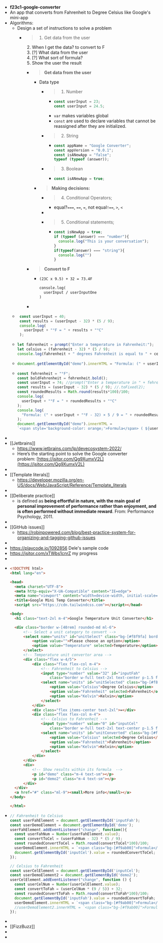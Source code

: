 - **f23c1-google-converter**
- An app that converts from Fahrenheit to Degree Celsius like Google's mini-app
- Algorithms:
	- Design a set of instructions to solve a problem
		- >1. Get data from the user
		  2. When I get the data? to convert to F
		  3. [?] What data from the user
		  4. [?] What sort of formula?
		  5. Show the user the result
			- > **Get data from the user**
				- Data type
					- >1. Number
						- ```js
						  const userInput = 23;
						  const userInput = 24.5;
						  ```
						- `var` makes variables global
						- `const` are used to declare variables that cannot be reassigned after they are initialized.
					- >2. String
						- ```js
						  const appName = "Google Converter";
						  const appVersion = "0.0.1";
						  const isANewApp = "false";
						  typeof (typeof (answer));
						  ```
					- >3. Boolean
						- ```js
						  const isANewApp = true;
						  ```
				- >**Making decisions:**
					- >4. Conditional Operators;
						- equal?`===`, `==`, `=`, not equal`!==`, `>`, `<`
					-
					- >5. Conditional statements;
						- ```js
						  const isNewApp = true;
						  if (typeof (answer) === "number"){
						  	console.log("This is your conversation");
						  }
						  if(typeof(answer) === "string"){
						  	console.log("")
						  }
						  ```
			- >**Convert to F**
				- ```txt
				  (23C x 9.5) + 32 = 73.4F
				  
				  console.log(
				  	userInput / userInputOne
				  )
				  ```
			-
	- ```js
	   const userInput = 40;
	   const results = (userInput - 32) * (5 / 9);
	   console.log(
	     userInput + "°F = " + results + "°C"
	   );
	  ```
	- ```js
	  let fahrenheit = prompt("Enter a temperature in Fahrenheit:");
	  let celsius = (fahrenheit - 32) * (5 / 9);
	  console.log(fahrenheit + " degrees Fahrenheit is equal to " + celsius + " degrees Celsius.");
	  ```
	- ```js
	  document.getElementById("demo").innerHTML = "Formula: (" + userInput + boldText + " - 32) × 5 / 9 = " + results + "<b>°C</b>";
	  ```
	- ```js
	  const fehrenheit = "°F";
	  const boldFehrenheit = fehrenheit.bold();
	  const userInput = 74; //prompt("Enter a temperature in " + fehrenheit);
	  const results = (userInput - 32) * (5 / 9); //.toFixed(2);
	  const roundedResults = Math.round(results*100)/100;
	  console.log(
	    userInput + "°F = " + roundedResults + "°C"
	  );
	  console.log(
	    "Formula: (" + userInput + "°F - 32) × 5 / 9 = " + roundedResults + "°C"
	  );
	  document.getElementById("demo").innerHTML = 
	  `<span style='background-color: orange;'>Formula</span> ( ${userInput}${boldFehrenheit} - 32) × 5 / 9 = ${roundedResults}<b>°C</b>`;
	  ```
-
- [[Jetbrains]]
	- https://www.jetbrains.com/lp/devecosystem-2022/
	- Here’s the starting point to solve the Google converter problem: [https://jsitor.com/Qg9XumxV2L](https://jsitor.com/Qg9XumxV2L)
-
- [[Template literals]]
	- https://developer.mozilla.org/en-US/docs/Web/JavaScript/Reference/Template_literals
-
- [[Deliberate practice]]
	- is defined as **being effortful in nature, with the main goal of personal improvement of performance rather than enjoyment, and is often performed without immediate reward**. From: Performance Psychology, 2011.
-
- [[GitHub issues]]
	- https://robinpowered.com/blog/best-practice-system-for-organizing-and-tagging-github-issues
-
- https://playcode.io/1092856 Dele's sample code
- https://jsitor.com/xTWbs1cnrZ my progress
-
- ```html
  <!DOCTYPE html>
  <html lang="en">
  
  <head>
  	<meta charset="UTF-8">
  	<meta http-equiv="X-UA-Compatible" content="IE=edge">
  	<meta name="viewport" content="width=device-width, initial-scale=1.0">
  	<title>Google Mini Temp Converter</title>
    <script src="https://cdn.tailwindcss.com"></script></head>
  
  <body>
  	<h1 class="text-2xl m-4">Google Temperature Unit Converter</h1>
  
  	<div class="border w-[40rem] rounded-md ml-6">
  		<!-- Select a unit category to convert -->
  		<select name="units" id="unitSelect" class="bg-[#f8f9fa] border rounded-md w-3/4 m-4 text-sm py-1.5">
  			<option value="">Please choose an option</option>
  			<option value="Temperature" selected>Temperature</option>
  		</select>
  		<!-- Temperature unit convertor area -->
  		<div class="flex w-4/5">
  			<div class="flex flex-col m-4">
  				<!-- Fahrenheit to Celsius -->
  				<input type="number" value="32" id="inputFah"
  					class="border w-full text-2xl text-center p-1.5 focus:outline-none">
  				<select name="units" id="unitSelected" class="bg-[#f8f9fa] border rounded-b-sm w-full text-sm py-1.5">
  					<option value="Celsius">Degree Celsius</option>
  					<option value="Fahrenheit" selected>Fahrenheit</option>
  					<option value="Kelvin">Kelvin</option>
  				</select>
  			</div>
  			<div class="flex items-center text-2xl">=</div>
  			<div class="flex flex-col m-4">
  				<!-- Celsius to Fahrenheit -->
  				<input type="number" value="0" id="inputCel"
  					class="border w-full text-2xl text-center p-1.5 focus:outline-none">
  				<select name="units" id="unitConverted" class="bg-[#f8f9fa] border rounded-b-sm w-full text-sm py-1.5">
  					<option value="Celsius" selected>Degree Celsius</option>
  					<option value="Fahrenheit">Fahrenheit</option>
  					<option value="Kelvin">Kelvin</option>
  				</select>
  			</div>
  		</div>
  		<div>
  			<!-- Show results within its formula  -->
  			<p id="demo" class="m-4 text-sm"></p>
  			<p id="demo2" class="m-4 text-sm"></p>
  		</div>
  	</div>
  	<a href="#" class="ml-9"><small>More info</small></a>
  </body>
  
  </html>
  ```
- ```js
  // Fahrenheit to Celsius
  const userFahElement = document.getElementById('inputFah');
  const userDemoElement = document.getElementById('demo');
  userFahElement.addEventListener("change", function(){
    const userFahNum = Number(userFahElement.value);
    const convertToCel = (userFahNum - 32) * (5 / 9); 
    const roundedConvertToCel = Math.round(convertToCel*100)/100;
    userDemoElement.innerHTML = `<span class="bg-[#f9ab00]">Formula</span> ( ${userFahNum}<b>°F</b> - 32) × 5 / 9 = ${roundedConvertToCel}<b>°C</b>`;
    document.getElementById('inputCel').value = roundedConvertToCel;
  });
  
  // Celsius to Fahrenheit
  const userCelElement = document.getElementById('inputCel');
  const userDemoElement2 = document.getElementById('demo2');
  userCelElement.addEventListener("change", function () {
    const userCelNum = Number(userCelElement.value);
    const convertToFah = (userCelNum * (9 / 5)) + 32;
    const roundedConvertToFah = Math.round(convertToFah*100)/100;
    document.getElementById('inputFah').value = roundedConvertToFah;
    userDemoElement.innerHTML = `<span class="bg-[#f9ab00]">Formula</span> ( ${roundedConvertToFah}<b>°F</b> - 32) × 5 / 9 = ${userCelNum}<b>°C</b>`;
    //userDemoElement2.innerHTML = `<span class="bg-[#f9ab00]">Formula</span> ( ${userCelNum}<b>°C</b> × 9 / 5 ) + 32 = ${roundedConvertToFah}<b>°F</b>`;
  });
  ```
-
- [[FizzBuzz]]
-
-